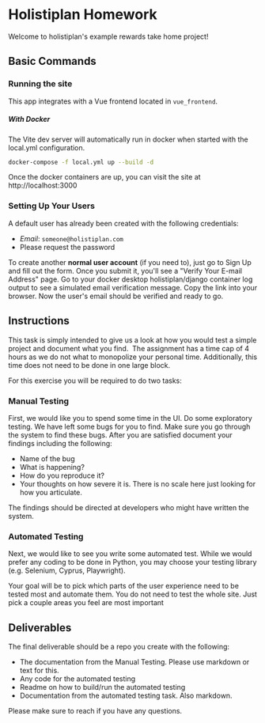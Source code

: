 # Holistiplan Homework

Welcome to holistiplan's example rewards take home project!

## Basic Commands

### Running the site

This app integrates with a Vue frontend located in `vue_frontend`.

##### With Docker

The Vite dev server will automatically run in docker when started with the local.yml configuration.

```sh
docker-compose -f local.yml up --build -d
```

Once the docker containers are up, you can visit the site at http://localhost:3000

### Setting Up Your Users

A default user has already been created with the following credentials:

- _Email_: `someone@holistiplan.com`
- Please request the password

To create another **normal user account** (if you need to), just go to Sign Up and fill out the form. Once you submit it,
you'll see a "Verify Your E-mail Address" page. Go to your docker desktop holistiplan/django container log output
to see a simulated email verification message. Copy the link into your browser. Now the user's email should be
verified and ready to go.


## Instructions
This task is simply intended to give us a look at how you would test a simple project and document what you find.  The assignment has a time cap of 4 hours as we do not what to monopolize your personal time. Additionally, this time does not need to be done in one large block.

For this exercise you will be required to do two tasks:

### Manual Testing

First, we would like you to spend some time in the UI. Do some exploratory testing. We have left some bugs for you to find. Make sure you go through the system to find these bugs. After you are satisfied document your findings including the following:

- Name of the bug
- What is happening?
- How do you reproduce it?
- Your thoughts on how severe it is. There is no scale here just looking for how you articulate.

The findings should be directed at developers who might have written the system.

### Automated Testing

Next, we would like to see you write some automated test. While we would prefer any coding to be done in Python, you may choose your testing library (e.g. Selenium, Cyprus, Playwright).

Your goal will be to pick which parts of the user experience need to be tested most and automate them. You do not need to test the whole site. Just pick a couple areas you feel are most important

## Deliverables

The final deliverable should be a repo you create with the following:

- The documentation from the Manual Testing. Please use markdown or text for this.
- Any code for the automated testing
- Readme on how to build/run the automated testing
- Documentation from the automated testing task. Also markdown.

Please make sure to reach if you have any questions.
